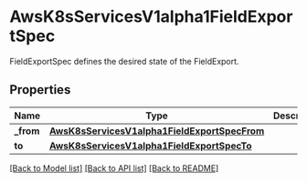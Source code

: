 # AwsK8sServicesV1alpha1FieldExportSpec

FieldExportSpec defines the desired state of the FieldExport.
## Properties
Name | Type | Description | Notes
------------ | ------------- | ------------- | -------------
**_from** | [**AwsK8sServicesV1alpha1FieldExportSpecFrom**](AwsK8sServicesV1alpha1FieldExportSpecFrom.md) |  | 
**to** | [**AwsK8sServicesV1alpha1FieldExportSpecTo**](AwsK8sServicesV1alpha1FieldExportSpecTo.md) |  | 

[[Back to Model list]](../README.md#documentation-for-models) [[Back to API list]](../README.md#documentation-for-api-endpoints) [[Back to README]](../README.md)


